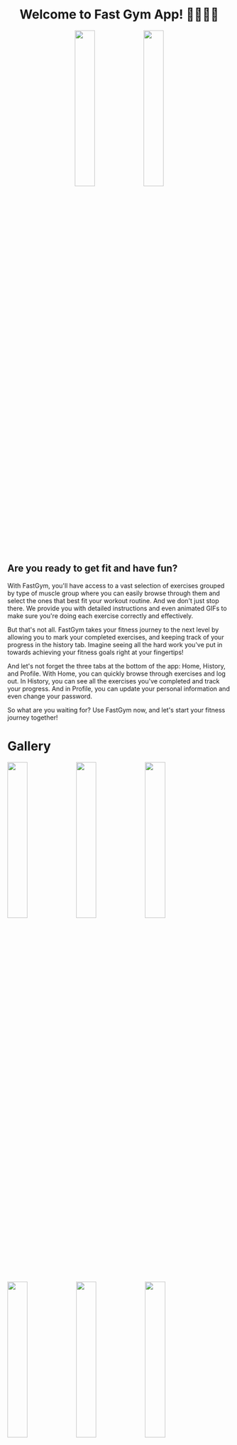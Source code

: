 <h1 align="center">Welcome to Fast Gym App! 🚀🏋🏽‍♂️</h1>

<p align="center">
  <img src="https://user-images.githubusercontent.com/22616441/228695849-8c89a005-732f-4660-9ff0-5b3b87c8aaaa.gif" width="30%"></img>
  <img src="https://user-images.githubusercontent.com/22616441/228695933-49cd634e-59cd-4072-a7b0-9c5dbfa76ba2.gif" width="30%"></img> 
</p>

## Are you ready to get fit and have fun?

With FastGym, you'll have access to a vast selection of exercises grouped by type of muscle group where you can easily browse through them and select the ones that best fit your workout routine. And we don't just stop there. We provide you with detailed instructions and even animated GIFs to make sure you're doing each exercise correctly and effectively.

But that's not all. FastGym takes your fitness journey to the next level by allowing you to mark your completed exercises, and keeping track of your progress in the history tab. Imagine seeing all the hard work you've put in towards achieving your fitness goals right at your fingertips!

And let's not forget the three tabs at the bottom of the app: Home, History, and Profile. With Home, you can quickly browse through exercises and log out. In History, you can see all the exercises you've completed and track your progress. And in Profile, you can update your personal information and even change your password.

So what are you waiting for? Use FastGym now, and let's start your fitness journey together!

# Gallery
<img src="https://user-images.githubusercontent.com/22616441/228694611-68762eb7-1917-4db2-b0e2-5270a4605657.PNG" width="30%"></img>
<img src="https://user-images.githubusercontent.com/22616441/228694609-5c26eeb5-6293-40db-9855-ef347803869e.PNG" width="30%"></img>
<img src="https://user-images.githubusercontent.com/22616441/228694606-01b9dc39-f010-4449-b7ab-1b92ecbfc647.PNG" width="30%"></img>
<img src="https://user-images.githubusercontent.com/22616441/228694607-040dda55-b756-420e-9bab-0ae5b5b4c7ea.PNG" width="30%"></img>
<img src="https://user-images.githubusercontent.com/22616441/228694603-3b10b13f-ac88-4b55-af31-89020e810bd8.PNG" width="30%"></img>
<img src="https://user-images.githubusercontent.com/22616441/228694599-4be24705-3cfb-48b6-8acc-99e368c33441.PNG" width="30%"></img>

# Technical Skills

### Navigation
All navigation in the app was made with [React Navigation](https://reactnavigation.org/) using Stack Navigator for Authentication routes and Bottom Tabs for Authenticated routes, on Bottom Tabs 
navigator was used 3 tabs: Home, History and Profile, but 4 screens, that includes the Exercise Details, all the management for now show the 4th icon was made.

### Form Control
For form management was used the [React Hook Form](https://react-hook-form.com/) form make the proccess way easier to develop and to make the code readable for everyone.
Using controled components and hooks from the RH-form, save the app to use a lot of states and save us making way more easy to use `validation` (that was validated using [Yup](https://github.com/jquense/yup))
also saving us to use state for LoadingRequest states with the use of 'isSubmiting' and meke our life easier with the errors states of the fields.

### Component Library
The component library used was the [Native Base](https://nativebase.io/) a utility-first component library, where you can style you component as props inside of the 
components of the library. Provide us a very complete [theme library](https://docs.nativebase.io/default-theme) with quick change between light/dark mode and also provide
us a very simple and powerful Toast component that is totally customizable.

### Data fetching
The data fetching proccess is all made with [Axios](https://axios-http.com/docs/intro) using `interceptors` to convert error messages and anso implemented a `Refresh Token`
proccess. In the future the plan is integrate with [Tanstack query](https://tanstack.com/query/v4/) for quick data caching and smarter manageement of data.

## Future plans
 - [ ] Integrate with Tanstack query
 - [ ] Internacionalization - Automatically detect your language and then changes the app language to it. Initially (PT-BR, EN-UK)

## How to Use

To use Fast Gym, follow these steps:

First of all, the Fast Gym needs its backend to run with all functions, the backend can be found and in the [Fast Gym API Repositorie](https://github.com/SavioNicodemos/fastgym-api)

1. Clone the repository.
2. Install the dependencies using expo.  
   ```npx expo install```
3. Start the server.  
   ```npx expo start```
4. Download Expo Go on your cellphone.  
   [Google Play Store](https://play.google.com/store/apps/details?id=host.exp.exponent&referrer=www) or in the [App Store](https://itunes.apple.com/app/apple-store/id982107779)
5. On IOS, open the Camera and scan the QR code, on Android, open the Expo Go app and scan the QR code
6. Enjoy the app!

## Contributing

If you'd like to contribute to Fast Gym, please follow these steps:

1. Fork the repository.
2. Create a new branch.
3. Make your changes.
4. Push your changes to your fork.
5. Submit a pull request.

## Contact

If you have any questions or comments, please feel free to contact me at my email address: nicodemosgcosta@gmail.com.
